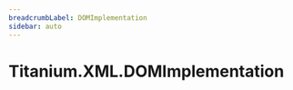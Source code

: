 ```yaml
---
breadcrumbLabel: DOMImplementation
sidebar: auto
---
```


# Titanium.XML.DOMImplementation

<ProxySummary/>

<ApiDocs/>
